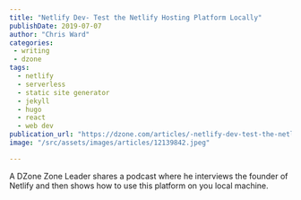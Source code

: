 ```yaml
---
title: "Netlify Dev- Test the Netlify Hosting Platform Locally"
publishDate: 2019-07-07
author: "Chris Ward"
categories:
 - writing
 - dzone
tags:
  - netlify
  - serverless
  - static site generator
  - jekyll
  - hugo
  - react
  - web dev
publication_url: "https://dzone.com/articles/-netlify-dev-test-the-netlify-hosting-platform-loc"
image: "/src/assets/images/articles/12139842.jpeg"

---
```

A DZone Zone Leader shares a podcast where he interviews the founder of Netlify and then shows how to use this platform on you local machine.

